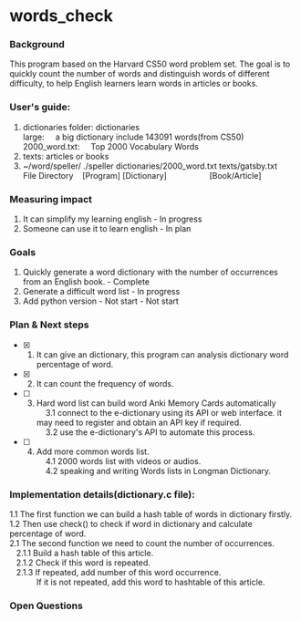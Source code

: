 # words_check
### Background
This program based on the Harvard CS50 word problem set. The goal is to quickly count the number of words and 
distinguish words of different difficulty, to help English learners learn words in articles or books.

### User's guide:
1. dictionaries folder: dictionaries\
   large:&nbsp;&nbsp;&nbsp;&nbsp; a big dictionary include 143091 words(from CS50)\
   2000_word.txt:&nbsp;&nbsp;&nbsp;&nbsp; Top 2000 Vocabulary Words
3. texts: articles or books
4. ~/word/speller/ ./speller dictionaries/2000_word.txt texts/gatsby.txt \
   File Directory &nbsp;&nbsp;&nbsp;[Program] [Dictionary] &nbsp;&nbsp;&nbsp;&nbsp;&nbsp;&nbsp;&nbsp;&nbsp;&nbsp;&nbsp;&nbsp;&nbsp;&nbsp;&nbsp;&nbsp;&nbsp;&nbsp;&nbsp;[Book/Article]

### Measuring impact
1. It can simplify my learning english - In progress
2. Someone can use it to learn english - In plan

### Goals
1. Quickly generate a word dictionary with the number of occurrences from an English book. - Complete
2. Generate a difficult word list - In progress
3. Add python version - Not start - Not start

### Plan & Next steps
- [x] 1. It can give an dictionary, this program can analysis dictionary word percentage of word. 
- [x] 2. It can count the frequency of words.
- [ ] 3. Hard word list can build word Anki Memory Cards automatically\
&nbsp;&nbsp;&nbsp;&nbsp;3.1 connect to the e-dictionary using its API or web interface. it may need to register and obtain an API key if required.\
&nbsp;&nbsp;&nbsp;&nbsp;3.2 use the e-dictionary's API to automate this process.
- [ ] 4. Add more common words list. \
&nbsp;&nbsp;&nbsp;&nbsp;4.1 2000 words list with videos or audios. \
&nbsp;&nbsp;&nbsp;&nbsp;4.2 speaking and writing Words lists in Longman Dictionary. 


### Implementation details(dictionary.c file):
1.1 The first function we can build a hash table of words in dictionary firstly.\
1.2 Then use check() to check if word in dictionary and calculate percentage of word.\
2.1 The second function we need to count the number of occurrences.\
&nbsp;&nbsp;&nbsp;2.1.1 Build a hash table of this article.\
&nbsp;&nbsp;&nbsp;2.1.2 Check if this word is repeated.\
&nbsp;&nbsp;&nbsp;2.1.3 If repeated, add number of this word occurrence.\
&nbsp;&nbsp;&nbsp;&nbsp;&nbsp;&nbsp;&nbsp;&nbsp;&nbsp;&nbsp;&nbsp;&nbsp;If it is not repeated, add this word to hashtable of this article.

### Open Questions
